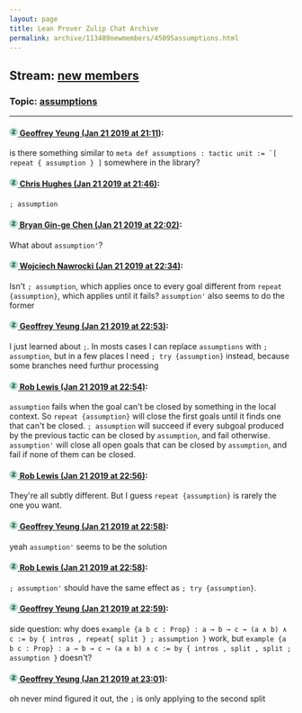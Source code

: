 ```yaml
---
layout: page
title: Lean Prover Zulip Chat Archive 
permalink: archive/113489newmembers/45095assumptions.html
---
```


## Stream: [new members](index.html)
### Topic: [assumptions](45095assumptions.html)

---

#### [![Click to go to Zulip](../../assets/img/zulip2.png) Geoffrey Yeung (Jan 21 2019 at 21:11)](https://leanprover.zulipchat.com/#narrow/stream/113489-new%20members/topic/assumptions/near/156558856):
is there something similar to ``meta def assumptions : tactic unit := `[ repeat { assumption } ]`` somewhere in the library?

#### [![Click to go to Zulip](../../assets/img/zulip2.png) Chris Hughes (Jan 21 2019 at 21:46)](https://leanprover.zulipchat.com/#narrow/stream/113489-new%20members/topic/assumptions/near/156560625):
`; assumption`

#### [![Click to go to Zulip](../../assets/img/zulip2.png) Bryan Gin-ge Chen (Jan 21 2019 at 22:02)](https://leanprover.zulipchat.com/#narrow/stream/113489-new%20members/topic/assumptions/near/156561395):
What about `assumption'`?

#### [![Click to go to Zulip](../../assets/img/zulip2.png) Wojciech Nawrocki (Jan 21 2019 at 22:34)](https://leanprover.zulipchat.com/#narrow/stream/113489-new%20members/topic/assumptions/near/156562900):
Isn't `; assumption`, which applies once to every goal different from `repeat {assumption}`, which applies until it fails? `assumption'` also seems to do the former

#### [![Click to go to Zulip](../../assets/img/zulip2.png) Geoffrey Yeung (Jan 21 2019 at 22:53)](https://leanprover.zulipchat.com/#narrow/stream/113489-new%20members/topic/assumptions/near/156563787):
I just learned about `;`. In mosts cases I can replace `assumptions` with `; assumption`, but in a few places I need `; try {assumption}` instead, because some branches need furthur processing

#### [![Click to go to Zulip](../../assets/img/zulip2.png) Rob Lewis (Jan 21 2019 at 22:54)](https://leanprover.zulipchat.com/#narrow/stream/113489-new%20members/topic/assumptions/near/156563836):
`assumption` fails when the goal can't be closed by something in the local context. So `repeat {assumption}` will close the first goals until it finds one that can't be closed. `; assumption` will succeed if every subgoal produced by the previous tactic can be closed by `assumption`, and fail otherwise. `assumption'` will close all open goals that can be closed by `assumption`, and fail if none of them can be closed.

#### [![Click to go to Zulip](../../assets/img/zulip2.png) Rob Lewis (Jan 21 2019 at 22:56)](https://leanprover.zulipchat.com/#narrow/stream/113489-new%20members/topic/assumptions/near/156563928):
They're all subtly different. But I guess `repeat {assumption}` is rarely the one you want.

#### [![Click to go to Zulip](../../assets/img/zulip2.png) Geoffrey Yeung (Jan 21 2019 at 22:58)](https://leanprover.zulipchat.com/#narrow/stream/113489-new%20members/topic/assumptions/near/156564007):
yeah `assumption'` seems to be the solution

#### [![Click to go to Zulip](../../assets/img/zulip2.png) Rob Lewis (Jan 21 2019 at 22:58)](https://leanprover.zulipchat.com/#narrow/stream/113489-new%20members/topic/assumptions/near/156564011):
`; assumption'` should have the same effect as `; try {assumption}`.

#### [![Click to go to Zulip](../../assets/img/zulip2.png) Geoffrey Yeung (Jan 21 2019 at 22:59)](https://leanprover.zulipchat.com/#narrow/stream/113489-new%20members/topic/assumptions/near/156564038):
side question: why does
`example {a b c : Prop} : a → b → c → (a ∧ b) ∧ c := by { intros , repeat{ split } ; assumption }` work, but
`example {a b c : Prop} : a → b → c → (a ∧ b) ∧ c := by { intros , split , split ; assumption }` doesn't?

#### [![Click to go to Zulip](../../assets/img/zulip2.png) Geoffrey Yeung (Jan 21 2019 at 23:01)](https://leanprover.zulipchat.com/#narrow/stream/113489-new%20members/topic/assumptions/near/156564127):
oh never mind figured it out, the `;` is only applying to the second split

